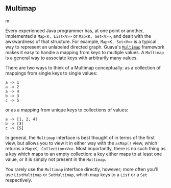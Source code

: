 ## Multimap

m

Every experienced Java programmer has, at one point or another, implemented a `Map<K, List<V>>` or `Map<K, Set<V>>`, and dealt with the awkwardness of that structure. For example, `Map<K, Set<V>>` is a typical way to represent an unlabeled directed graph. Guava's [`Multimap`](http://google.github.io/guava/releases/snapshot/api/docs/com/google/common/collect/Multimap.html) framework makes it easy to handle a mapping from keys to multiple values. A `Multimap` is a general way to associate keys with arbitrarily many values.

There are two ways to think of a Multimap conceptually: as a collection of mappings from single keys to single values:

```
a -> 1
a -> 2
a -> 4
b -> 3
c -> 5
```

or as a mapping from unique keys to collections of values:

```
a -> [1, 2, 4]
b -> [3]
c -> [5]
```

In general, the `Multimap` interface is best thought of in terms of the first view, but allows you to view it in either way with the `asMap()` view, which returns a `Map<K, Collection<V>>`. Most importantly, there is no such thing as a key which maps to an empty collection: a key either maps to at least one value, or it is simply not present in the `Multimap`.

You rarely use the `Multimap` interface directly, however; more often you'll use `ListMultimap` or `SetMultimap`, which map keys to a `List` or a `Set` respectively.